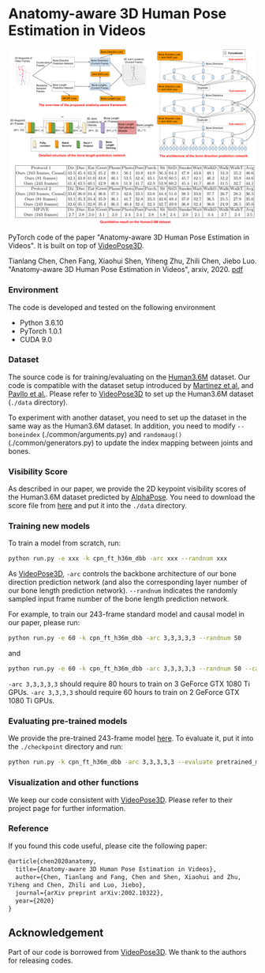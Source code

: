 # Anatomy-aware 3D Human Pose Estimation in Videos

![network](figs/model.png)

PyTorch code of the paper "Anatomy-aware 3D Human Pose Estimation in Videos". It is built on top of [VideoPose3D](https://github.com/facebookresearch/VideoPose3D).

Tianlang Chen, Chen Fang, Xiaohui Shen, Yiheng Zhu, Zhili Chen, Jiebo Luo. "Anatomy-aware 3D Human Pose Estimation in Videos", arxiv, 2020. [pdf](https://arxiv.org/pdf/2002.10322.pdf)

### Environment

The code is developed and tested on the following environment

* Python 3.6.10
* PyTorch 1.0.1
* CUDA 9.0

### Dataset

The source code is for training/evaluating on the [Human3.6M](http://vision.imar.ro/human3.6m) dataset. Our code is compatible with the dataset setup introduced by [Martinez et al.](https://github.com/una-dinosauria/3d-pose-baseline) and [Pavllo et al.](https://github.com/facebookresearch/VideoPose3D). Please refer to [VideoPose3D](https://github.com/facebookresearch/VideoPose3D) to set up the Human3.6M dataset (`./data` directory).

To experiment with another dataset, you need to set up the dataset in the same way as the Human3.6M dataset. In addition, you need to modify `--boneindex` (./common/arguments.py) and `randomaug()` (./common/generators.py) to update the index mapping between joints and bones.

### Visibility Score

As described in our paper, we provide the 2D keypoint visibility scores of the Human3.6M dataset predicted by [AlphaPose](https://github.com/MVIG-SJTU/AlphaPose). You need to download the score file from [here](https://drive.google.com/file/d/1C3A9t9FqKgT_GLROBKV0v3lnl5NXOLYN/view?usp=sharing) and put it into the `./data` directory.

### Training new models

To train a model from scratch, run:

```bash
python run.py -e xxx -k cpn_ft_h36m_dbb -arc xxx --randnum xxx
```

As [VideoPose3D](https://github.com/facebookresearch/VideoPose3D), `-arc` controls the backbone architecture of our bone direction prediction network (and also the corresponding layer number of our bone length prediction network). `--randnum` indicates the randomly sampled input frame number of the bone length prediction network. 

For example, to train our 243-frame standard model and causal model in our paper, please run:

```bash
python run.py -e 60 -k cpn_ft_h36m_dbb -arc 3,3,3,3,3 --randnum 50
```

and

```bash
python run.py -e 60 -k cpn_ft_h36m_dbb -arc 3,3,3,3,3 --randnum 50 --causal
```

`-arc 3,3,3,3,3` should require 80 hours to train on 3 GeForce GTX 1080 Ti GPUs.
`-arc 3,3,3,3` should require 60 hours to train on 2 GeForce GTX 1080 Ti GPUs.

### Evaluating pre-trained models

We provide the pre-trained 243-frame model [here](https://drive.google.com/file/d/17QIbAWfCP5fwiz9MhFw1pRBZ_2VlgMSU/view?usp=sharing). To evaluate it, put it into the `./checkpoint` directory and run:

```bash
python run.py -k cpn_ft_h36m_dbb -arc 3,3,3,3,3 --evaluate pretrained_model.bin
```

### Visualization and other functions

We keep our code consistent with [VideoPose3D](https://github.com/facebookresearch/VideoPose3D). Please refer to their project page for further information. 


### Reference

If you found this code useful, please cite the following paper:

    @article{chen2020anatomy,
      title={Anatomy-aware 3D Human Pose Estimation in Videos},
      author={Chen, Tianlang and Fang, Chen and Shen, Xiaohui and Zhu, Yiheng and Chen, Zhili and Luo, Jiebo},
      journal={arXiv preprint arXiv:2002.10322},
      year={2020}
    }

## Acknowledgement

Part of our code is borrowed from [VideoPose3D](https://github.com/facebookresearch/VideoPose3D). We thank to the authors for releasing codes.

